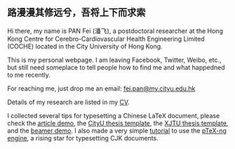 ## 路漫漫其修远兮，吾将上下而求索

Hi there, my name is PAN Fei (潘飞), a postdoctoral researcher at the Hong Kong Centre for Cerebro-Cardiovascular Health Engineering Limited (COCHE) located in the City University of Hong Kong.

This is my personal webpage. I am leaving Facebook, Twitter, Weibo, etc., but still need someplace to tell people how to find me and what happedned to me recently.

For reaching me, just drop me an email: fei.pan@my.cityu.edu.hk

Details of my research are listed in my [CV](https://raw.githubusercontent.com/fei-pan/fei_pan.github.io/master/FeiPAN_CV.pdf).

I collected several tips for typesetting a Chinese LaTeX document, please check the [article demo](https://www.overleaf.com/read/rjjrqfthgzkc), the [CityU thesis template](https://www.overleaf.com/read/mwpbypjxngvh), the [XJTU thesis template](https://www.overleaf.com/read/btmjxpfhjjwy), and the [beamer demo](https://www.overleaf.com/read/gxmhsftsyzbh). I also made a very simple [tutorial](https://raw.githubusercontent.com/fei-pan/fei_pan.github.io/master/pLaTeX-ng.pdf) to use the [pTeX-ng engine](https://github.com/clerkma/ptex-ng), a rising star for typesetting CJK documents.
